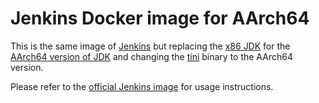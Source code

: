 # Jenkins Docker image for AArch64

This is the same image of [Jenkins](https://hub.docker.com/_/jenkins/) but replacing the [x86 JDK](https://hub.docker.com/_/openjdk/) for the [AArch64 version of JDK](https://hub.docker.com/r/aarch64/openjdk/) and changing the [tini](https://github.com/krallin/tini) binary to the AArch64 version.

Please refer to the [official Jenkins image](https://hub.docker.com/_/jenkins/) for usage instructions.
